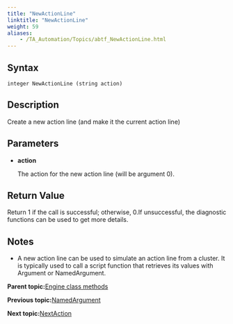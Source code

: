 ```yaml
--- 
title: "NewActionLine"
linktitle: "NewActionLine"
weight: 59
aliases: 
    - /TA_Automation/Topics/abtf_NewActionLine.html
---
```


## Syntax

`integer NewActionLine (string action)`

## Description

Create a new action line \(and make it the current action line\)

## Parameters

-   **action**

    The action for the new action line \(will be argument 0\).


## Return Value

Return 1 if the call is successful; otherwise, 0.If unsuccessful, the diagnostic functions can be used to get more details.

## Notes

-   A new action line can be used to simulate an action line from a cluster. It is typically used to call a script function that retrieves its values with Argument or NamedArgument.

**Parent topic:**[Engine class methods](/TA_Automation/Topics/abtf_Engine_classes.html)

**Previous topic:**[NamedArgument](/TA_Automation/Topics/abtf_NamedArgument.html)

**Next topic:**[NextAction](/TA_Automation/Topics/abtf_NextAction.html)

